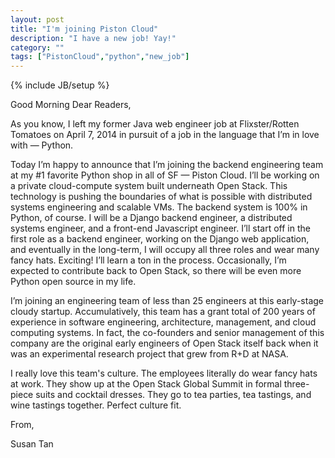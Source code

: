 ```yaml
---
layout: post
title: "I'm joining Piston Cloud"
description: "I have a new job! Yay!"
category: ""
tags: ["PistonCloud","python","new_job"]
---
```

{% include JB/setup %}

Good Morning Dear Readers,

As you know, I left my former Java web engineer job at Flixster/Rotten Tomatoes on April 7, 2014 in pursuit of a job in the language that I’m in love with — Python.


Today I’m happy to announce that I’m joining the backend engineering team at my #1 favorite Python shop in all of SF — Piston Cloud. I’ll be working on a private cloud-compute system built underneath Open Stack. This technology is pushing the boundaries of what is possible with distributed systems engineering and scalable VMs. The backend system is 100% in Python, of course. I will be a Django backend engineer, a distributed systems engineer, and a front-end Javascript engineer. I’ll start off in the first role as a backend engineer, working on the Django web application, and eventually in the long-term, I will occupy all three roles and wear many fancy hats. Exciting! I’ll learn a ton in the process. Occasionally, I’m expected to contribute back to Open Stack, so there will be even more Python open source in my life.


I’m joining an engineering team of less than 25 engineers at this early-stage cloudy startup. Accumulatively, this team has a grant total of 200 years of experience in software engineering, architecture, management, and cloud computing systems. In fact, the co-founders and senior management of this company are the original early engineers of Open Stack itself back when it was an experimental research project that grew from R+D at NASA.


I really love this team's culture. The employees literally do wear fancy hats at work. They show up at the Open Stack Global Summit in formal three-piece suits and cocktail dresses. They go to tea parties, tea tastings, and wine tastings together. Perfect culture fit.

From,

Susan Tan